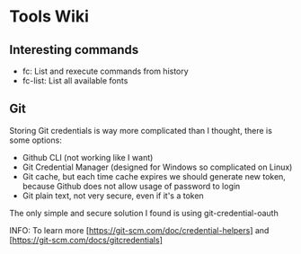 # Tools Wiki

## Interesting commands

- fc: List and rexecute commands from history
- fc-list: List all available fonts

## Git

Storing Git credentials is way more complicated than I thought, there is some options:

- Github CLI (not working like I want)
- Git Credential Manager (designed for Windows so complicated on Linux)
- Git cache, but each time cache expires we should generate new token, because Github does not allow usage of password to login
- Git plain text, not very secure, even if it's a token

The only simple and secure solution I found is using git-credential-oauth

INFO: To learn more [https://git-scm.com/doc/credential-helpers] and [https://git-scm.com/docs/gitcredentials]

